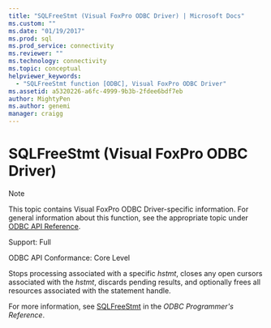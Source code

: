 ```yaml
---
title: "SQLFreeStmt (Visual FoxPro ODBC Driver) | Microsoft Docs"
ms.custom: ""
ms.date: "01/19/2017"
ms.prod: sql
ms.prod_service: connectivity
ms.reviewer: ""
ms.technology: connectivity
ms.topic: conceptual
helpviewer_keywords: 
  - "SQLFreeStmt function [ODBC], Visual FoxPro ODBC Driver"
ms.assetid: a5320226-a6fc-4999-9b3b-2fdee6bdf7eb
author: MightyPen
ms.author: genemi
manager: craigg
---
```

# SQLFreeStmt (Visual FoxPro ODBC Driver)
> [!NOTE]  
>  This topic contains Visual FoxPro ODBC Driver-specific information. For general information about this function, see the appropriate topic under [ODBC API Reference](../../odbc/reference/syntax/odbc-api-reference.md).  
  
 Support: Full  
  
 ODBC API Conformance: Core Level  
  
 Stops processing associated with a specific *hstmt*, closes any open cursors associated with the *hstmt*, discards pending results, and optionally frees all resources associated with the statement handle.  
  
 For more information, see [SQLFreeStmt](../../odbc/reference/syntax/sqlfreestmt-function.md) in the *ODBC Programmer's Reference*.
